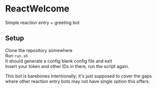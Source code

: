 # ReactWelcome
Simple reaction entry + greeting bot

## Setup
Clone the repository somewhere  
Run `run.sh`  
It should generate a config blank config file and exit  
Insert your token and other IDs in there, run the script again.  

This bot is barebones intentionally; it's just supposed to cover the gaps where other reaction entry bots may not have single option this offers.
